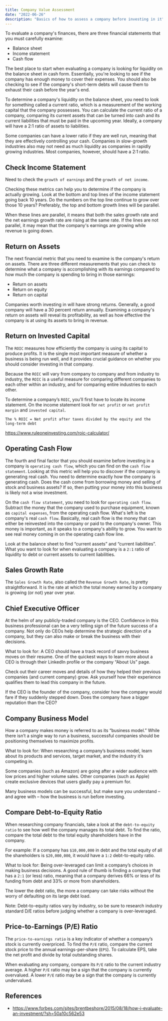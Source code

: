 ```yaml
---
title: Company Value Assessment
date: "2022-06-26"
description: "Basics of how to assess a company before investing in it"
---
```


To evaluate a company's finances, there are three financial statements that you must carefully examine:

- Balance sheet
- Income statement
- Cash flow

The best place to start when evaluating a company is looking for liquidity on the balance sheet in cash form. Essentially, you're looking to see if the company has enough money to cover their expenses. You should also be checking to see if the company's short-term debts will cause them to exhaust their cash before the year's end.

To determine a company's liquidity on the balance sheet, you need to look for something called a current ratio, which is a measurement of the working capital that the company possesses. You can calculate the current ratio of a company, comparing its current assets that can be turned into cash and its current liabilities that must be paid in the upcoming year. Ideally, a company will have a 2:1 ratio of assets to liabilities.

Some companies can have a lower ratio if they are well run, meaning that they are effectively controlling your cash. Companies in slow-growth industries also may not need as much liquidity as companies in rapidly growing industries. Most companies, however, should have a 2:1 ratio.

## Check Income Statement

Need to check the `growth of earnings` and the `growth of net income`. 

Checking these metrics can help you to determine if the company is actually growing. Look at the bottom and top lines of the income statement going back 10 years. Do the numbers on the top line continue to grow over those 10 years? Preferably, the top and bottom growth lines will be parallel.

When these lines are parallel, it means that both the sales growth rate and the net earnings growth rate are rising at the same rate. If the lines are not parallel, it may mean that the company's earnings are growing while revenue is going down.

## Return on Assets

The next financial metric that you need to examine is the company's return on assets. There are three different measurements that you can check to determine what a company is accomplishing with its earnings compared to how much the company is spending to bring in those earnings:

- Return on assets
- Return on equity
- Return on capital

Companies worth investing in will have strong returns. Generally, a good company will have a 30 percent return annually. Examining a company's return on assets will reveal its profitability, as well as how effective the company is at using its assets to bring in revenue.

## Return on Invested Capital

The `ROIC` measures how efficiently the company is using its capital to produce profits. It is the single most important measure of whether a business is being run well, and it provides crucial guidance on whether you should consider investing in that company.

Because the `ROIC` will vary from company to company and from industry to industry, the `ROIC` is a
useful measure for comparing different companies to each other within an industry, and for comparing
entire industries to each other.

To determine a company’s `ROIC`, you’ll first have to locate its income statement. On the income statement look for `net profit` or `net profit margin` and `invested capital`.

```
The % ROIC = Net profit after taxes divided by the equity and the long-term debt
```

https://www.ruleoneinvesting.com/roic-calculator/



## Operating Cash Flow

The fourth and final factor that you should examine before investing in a company is `operating cash flow`, which you can find on the `cash flow statement`. Looking at this metric will help you to discover if the company is generating real cash. You need to determine exactly how the company is generating cash. Does the cash come from borrowing money and selling of stock and business assets? If so, then putting your money into this business is likely not a wise investment.

On the `cash flow statement`, you need to look for `operating cash flow`. Subtract the money that 
the company used to purchase equipment, known as `capital expenses`, from the operating cash flow.
What's left is the company's real `cash flow`. Basically, real cash flow is the money that can either 
be reinvested into the company or paid to the company's owner. This money is important, as it speaks 
to a company's ability to grow. You want to see real money coming in on the operating cash flow line.

Look at the balance sheet to find “current assets” and “current liabilities”. What you want to look for when evaluating a company is a `2:1` ratio of liquidity to debt or current assets to current liabilities.  

## Sales Growth Rate

The `Sales Growth Rate`, also called the `Revenue Growth Rate`, is pretty straightforward. It is 
the rate at which the total money earned by a company is growing (or not) year over year.



## Chief Executive Officer

At the helm of any publicly-traded company is the CEO. Confidence in this business professional can be a very telling sign of the future success of a company. Not only do CEOs help determine the strategic direction of a company, but they can also make or break the business with their decisions.

What to look for: A CEO should have a track record of savvy business moves on their resume. One of the quickest ways to learn more about a CEO is through their LinkedIn profile or the company “About Us” page.

Check out their career moves and details of how they helped their previous companies (and current company) grow. Ask yourself how their experience qualifies them to lead this company in the future.

If the CEO is the founder of the company, consider how the company would fare if they suddenly stepped down. Does the company have a bigger reputation than the CEO?

## Company Business Model

How a company makes money is referred to as its “business model.” While there isn’t a single way to run a business, successful companies should be positioning themselves to maximize profits.

What to look for: When researching a company’s business model, learn about its products and services, target market, and the industry it’s competing in.

Some companies (such as Amazon) are going after a wider audience with low prices and higher volume sales. Other companies (such as Apple) create exclusive devices that users gladly pay a premium for.

Many business models can be successful, but make sure you understand – and agree with – how the business is run before investing.

## Compare Debt-to-Equity Ratio

When researching company financials, take a look at the `debt-to-equity ratio` to see how well the company manages its total debt. To find the ratio, compare the total debt to the total equity shareholders have in the company.

For example: If a company has `$10,000,000` in debt and the total equity of all the shareholders is 
`$20,000,000`, it would have a `1:2` debt-to-equity ratio.

What to look for: Being over-leveraged can limit a company’s choices in making business decisions. 
A good rule of thumb is finding a company that has a `2:1` (or less) ratio, meaning that a company 
derives 66% or less of its funding from debt and 33% or more from shareholders.

The lower the debt ratio, the more a company can take risks without the worry of defaulting on its large debt load.

Note: Debt-to-equity ratios vary by industry, so be sure to research industry standard D/E ratios before judging whether a company is over-leveraged.

## Price-to-Earnings (P/E) Ratio

The `price-to-earnings ratio` is a key indicator of whether a company’s stock is currently overpriced. 
To find the `P/E` ratio, compare the current stock price to the annual earnings-per-share (`EPS`). To calculate EPS, take the net profit and divide by total outstanding shares.

When evaluating any company, compare its `P/E` ratio to the current industry average. A higher `P/E` 
ratio may be a sign that the company is currently overvalued. A lower `P/E` ratio may be a sign that
the company is currently undervalued.



## References

- https://www.forbes.com/sites/brentbeshore/2015/08/18/how-i-evaluate-an-investment/?sh=50a10c562e53
